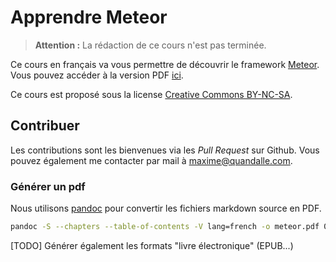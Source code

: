 # Apprendre Meteor

> **Attention :** La rédaction de ce cours n'est pas terminée.

Ce cours en français va vous permettre de découvrir le framework
[Meteor](https://www.meteor.com/). Vous pouvez accéder à la version PDF
[ici](https://github.com/mquandalle/apprendre-meteor/releases).

Ce cours est proposé sous la license
[Creative Commons BY-NC-SA](https://creativecommons.org/licenses/by-nc-sa/3.0/deed.fr).

## Contribuer

Les contributions sont les bienvenues via les *Pull Request* sur Github.
Vous pouvez également me contacter par mail à <maxime@quandalle.com>.

### Générer un pdf

Nous utilisons [pandoc](http://johnmacfarlane.net/pandoc/) pour convertir les
fichiers markdown source en PDF.

```bash
pandoc -S --chapters --table-of-contents -V lang=french -o meteor.pdf 0*.md
```

[TODO] Générer également les formats "livre électronique" (EPUB...)
